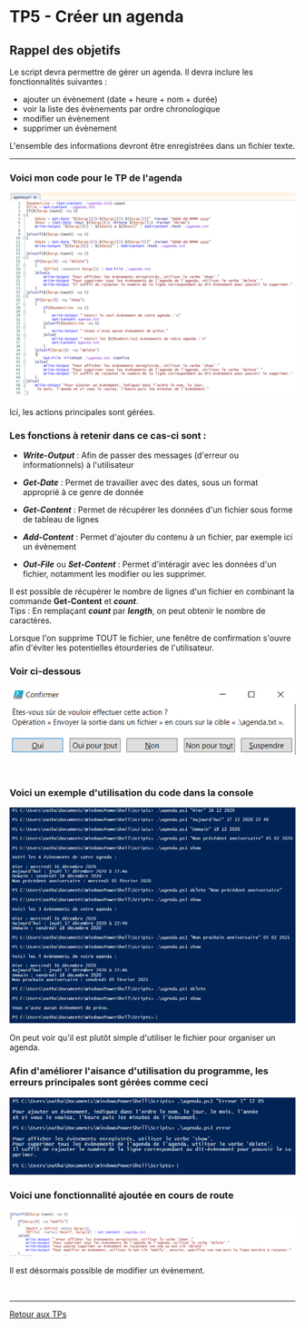 # TP5 - Créer un agenda

## Rappel des objetifs

Le script devra permettre de gérer un agenda. Il devra inclure les fonctionnalités suivantes :

- ajouter un évènement (date + heure + nom + durée)
- voir la liste des évènements par ordre chronologique
- modifier un évènement
- supprimer un évènement

L'ensemble des informations devront être enregistrées dans un fichier texte.

---

### Voici mon code pour le TP de l'agenda

<p align="center">
  <img  src="../../pictures/agenda_code.PNG" name="Code de l'agenda">
</p>

Ici, les actions principales sont gérées.

### Les fonctions à retenir dans ce cas-ci sont :

- ***Write-Output*** : Afin de passer des messages (d'erreur ou informationnels) à l'utilisateur

- ***Get-Date*** : Permet de travailler avec des dates, sous un format approprié à ce genre de donnée

- ***Get-Content*** : Permet de récupérer les données d'un fichier sous forme de tableau de lignes

- ***Add-Content*** : Permet d'ajouter du contenu à un fichier, par exemple ici un évènement

- ***Out-File*** ou ***Set-Content*** : Permet d'intéragir avec les données d'un fichier, notamment les modifier ou les supprimer.

Il est possible de récupérer le nombre de lignes d'un fichier en combinant la commande **Get-Content** et ***count***.  
Tips : En remplaçant ***count*** par ***length***, on peut obtenir le nombre de caractères.

Lorsque l'on supprime TOUT le fichier, une fenêtre de confirmation s'ouvre afin d'éviter les potentielles étourderies de l'utilisateur.

### Voir ci-dessous

<p align="center">
  <img  src="../../pictures/-confirm.PNG" name="-confirm">
</p>

<br>

### Voici un exemple d'utilisation du code dans la console

<p align="center">
  <img  src="../../pictures/agenda_output.PNG" name="Output de l'agenda">
</p>

On peut voir qu'il est plutôt simple d'utiliser le fichier pour organiser un agenda.  

### Afin d'améliorer l'aisance d'utilisation du programme, les erreurs principales sont gérées comme ceci

<p align="center">
  <img  src="../../pictures/agenda_error.PNG" name="Erreurs">
</p>

### Voici une fonctionnalité ajoutée en cours de route

<p align="center">
  <img  src="../../pictures/agenda_modify.PNG" name="Fonction Modify">
</p>

Il est désormais possible de modifier un évènement.

<br>

---

[Retour aux TPs](https://github.com/NatSch45/linux/blob/master/Powershell/pages/tps/tp.md)
